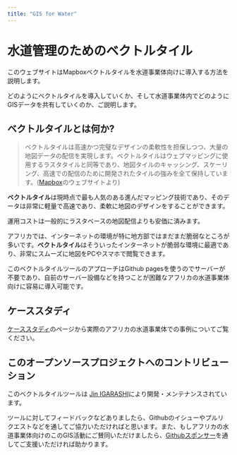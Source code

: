 ```yaml
---
title: "GIS for Water"
---
```


# 水道管理のためのベクトルタイル

このウェブサイトはMapboxベクトルタイルを水道事業体向けに導入する方法を説明します。

どのようにベクトルタイルを導入していくか、そして水道事業体内でどのようにGISデータを共有していくのか、ご説明します。

## ベクトルタイルとは何か?

> ベクトルタイルは高速かつ完璧なデザインの柔軟性を担保しつつ、大量の地図データの配信を実現します。ベクトルタイルはウェブマッピングに使用するラスタタイルと同等であり、地図タイルのキャッシング、スケーリング、高速での配信のために開発されたタイルの強みを全て保持しています。([Mapbox](https://docs.mapbox.com/vector-tiles/reference/)のウェブサイトより)

**ベクトルタイル**は現時点で最も人気のある進んだマッピング技術であり、そのデータは非常に軽量で高速であり、柔軟に地図のデザインをすることができます。 

運用コストは一般的にラスタベースの地図配信よりも安価に済みます。

アフリカでは、インターネットの環境が特に地方部ではまだまだ脆弱なところが多いです。**ベクトルタイル**はそういったインターネットが脆弱な環境に最適であり、非常にスムーズに地図をPCやスマホで閲覧できます。

このベクトルタイルツールのアプローチはGithub pagesを使うのでサーバーが不要であり、自前のサーバー設備などを持つことが困難なアフリカの水道事業体向けに容易に導入可能です。

## ケーススタディ
[ケーススタディ](./casestudies)のページから実際のアフリカの水道事業体での事例についてご覧ください。

## このオープンソースプロジェクトへのコントリビューション
このベクトルタイルツールは [Jin IGARASHI](https://jin-igarashi.me/ja)により開発・メンテナンスされています。

ツールに対してフィードバックなどありましたら、Githubのイシューやプルリクエストなどを通してご協力いただければと思います。また、もしアフリカの水道事業体向けのこのGIS活動にご賛同いただけましたら、[Githubスポンサー](https://github.com/sponsors/JinIgarashi)を通してご支援いただければ助かります。
